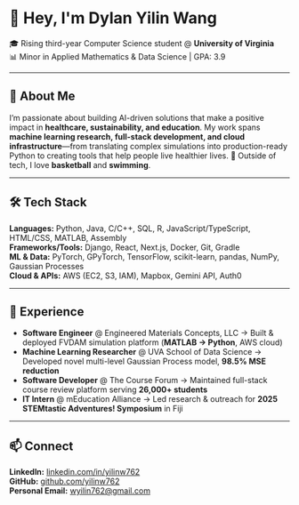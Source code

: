 # 👋 Hey, I'm Dylan Yilin Wang

🎓 Rising third-year Computer Science student @ **University of Virginia**  
📊 Minor in Applied Mathematics & Data Science | GPA: 3.9  

---

## 🚀 About Me
I’m passionate about building AI-driven solutions that make a positive impact in **healthcare, sustainability, and education**. My work spans **machine learning research, full-stack development, and cloud infrastructure**—from translating complex simulations into production-ready Python to creating tools that help people live healthier lives. 🏀 Outside of tech, I love **basketball** and **swimming**.  

---

## 🛠 Tech Stack
**Languages:** Python, Java, C/C++, SQL, R, JavaScript/TypeScript, HTML/CSS, MATLAB, Assembly  
**Frameworks/Tools:** Django, React, Next.js, Docker, Git, Gradle  
**ML & Data:** PyTorch, GPyTorch, TensorFlow, scikit-learn, pandas, NumPy, Gaussian Processes  
**Cloud & APIs:** AWS (EC2, S3, IAM), Mapbox, Gemini API, Auth0  

---

## 💼 Experience
- **Software Engineer** @ Engineered Materials Concepts, LLC → Built & deployed FVDAM simulation platform (**MATLAB → Python**, AWS cloud)  
- **Machine Learning Researcher** @ UVA School of Data Science → Developed novel multi-level Gaussian Process model, **98.5% MSE reduction**  
- **Software Developer** @ The Course Forum → Maintained full-stack course review platform serving **26,000+ students**  
- **IT Intern** @ mEducation Alliance → Led research & outreach for **2025 STEMtastic Adventures! Symposium** in Fiji  

---

## 📫 Connect
**LinkedIn:** [linkedin.com/in/yilinw762](https://linkedin.com/in/yilinwang762)  
**GitHub:** [github.com/yilinw762](https://github.com/yilinw762)  
**Personal Email:** wyilin762@gmail.com

